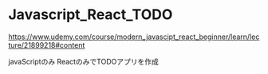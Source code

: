 # Javascript_React_TODO
https://www.udemy.com/course/modern_javascipt_react_beginner/learn/lecture/21899218#content

javaScriptのみ ReactのみでTODOアプリを作成

